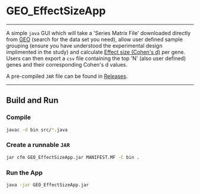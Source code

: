 # GEO_EffectSizeApp
---

A simple `java` GUI which will take a 'Series Matrix File' downloaded directly from [GEO](https://www.ncbi.nlm.nih.gov/gds/) (search for the data set you need), allow user defined sample grouping (ensure you have understood the experimental design implimented in the study) and calculate [Effect size (Cohen's d)](https://en.wikipedia.org/wiki/Effect_size) per gene. Users can then export a `csv` file containing the top 'N' (also user defined) genes and their corresponding Cohen's d values.

A pre-compiled `JAR` file can be found in [Releases](https://github.com/DrATedder/GEO_EffectSizeApp/releases/tag/v0.1.0).

---

## Build and Run
### Compile

```bash
javac -d bin src/*.java
```

### Create a runnable `JAR`

```bash
jar cfm GEO_EffectSizeApp.jar MANIFEST.MF -C bin .
```

### Run the App

```bash
java -jar GEO_EffectSizeApp.jar
```
